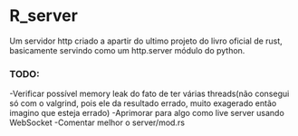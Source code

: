 # R_server
Um servidor http criado a apartir do ultimo projeto do livro oficial de rust, basicamente servindo como um http.server módulo do python.

### TODO:
-Verificar possível memory leak do fato de ter várias threads(não consegui só com o valgrind, pois ele da resultado errado, muito exagerado então imagino que esteja errado)
-Aprimorar para algo como live server usando WebSocket
-Comentar melhor o server/mod.rs